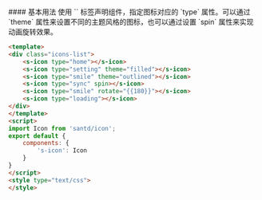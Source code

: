 <text lang="cn">
#### 基本用法
使用 `<Icon />` 标签声明组件，指定图标对应的 `type` 属性。可以通过 `theme` 属性来设置不同的主题风格的图标，也可以通过设置 `spin` 属性来实现动画旋转效果。
</text>

```html
<template>
<div class="icons-list">
    <s-icon type="home"></s-icon>
    <s-icon type="setting" theme="filled"></s-icon>
    <s-icon type="smile" theme="outlined"></s-icon>
    <s-icon type="sync" spin></s-icon>
    <s-icon type="smile" rotate="{{180}}"></s-icon>
    <s-icon type="loading"></s-icon>
</div>
</template>
<script>
import Icon from 'santd/icon';
export default {
    components: {
        's-icon': Icon
    }
}
</script>
<style type="text/css">
</style>
```
